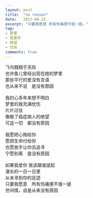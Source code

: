 ```yaml
---
layout: post
title:  "no reason"
date:   2017-06-25
excerpt: "只要我愿意 所有伤痛便不值一提。"
tag:
- 梦里
- 我爱你
- 绝望
- 忧伤
comments: true
---
```


飞鸟翱翔于天际<br>
也许鱼儿曾经出现在她的梦里<br>
那些平行的爱没有言语<br>
也从来不说　是没有原因<br>
<br>
我的心多年来想不明白<br>
梦里的我充满忧伤<br>
片片过往<br>
像极了癌症病人的绝望<br>
可这一切　都没有原因<br>
<br>
我愿把心掏给你<br>
愿把生命付给你<br>
也愿放手让你去追寻<br>
宁愿别离　是没有原因<br>
<br>
如果我爱你 我该跟谁提起<br>
漫长的一日一日里<br>
从未寻到你的足迹<br>
只要我愿意　所有伤痛便不值一提<br>
世间情，自是从来没有原因
